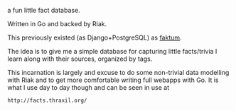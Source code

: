 a fun little fact database.

Written in Go and backed by Riak.

This previously existed (as Django+PostgreSQL) as
[faktum](https://github.com/thraxil/faktum/).

The idea is to give me a simple database for capturing little
facts/trivia I learn along with their sources, organized by tags.

This incarnation is largely and excuse to do some non-trivial data
modelling with Riak and to get more comfortable writing full webapps
with Go. It is what I use day to day though and can be seen in use at

    http://facts.thraxil.org/
